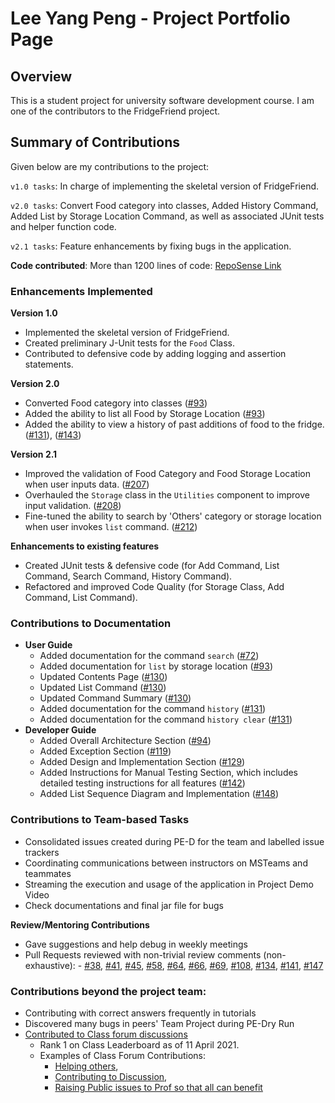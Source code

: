 # Lee Yang Peng - Project Portfolio Page

## Overview
This is a student project for university software development course. I am one of the contributors to the FridgeFriend project.

## Summary of Contributions
Given below are my contributions to the project:

`v1.0 tasks`: In charge of implementing the skeletal version of FridgeFriend.

`v2.0 tasks`: Convert Food category into classes, Added History Command, Added List by Storage Location Command,
as well as associated JUnit tests and helper function code.

`v2.1 tasks`: Feature enhancements by fixing bugs in the application.

**Code contributed**: More than 1200 lines of code: [RepoSense Link](https://nus-cs2113-ay2021s2.github.io/tp-dashboard/?search=leeyp)

### Enhancements Implemented


**Version 1.0**
- Implemented the skeletal version of FridgeFriend.
- Created preliminary J-Unit tests for the `Food` Class.
- Contributed to defensive code by adding logging and assertion statements.

**Version 2.0**
- Converted Food category into classes ([#93](https://github.com/AY2021S2-CS2113-T10-1/tp/pull/93))  
- Added the ability to list all Food by Storage Location ([#93](https://github.com/AY2021S2-CS2113-T10-1/tp/pull/93))
- Added the ability to view a history of past additions of food to the fridge. ([#131](https://github.com/AY2021S2-CS2113-T10-1/tp/pull/131)), ([#143](https://github.com/AY2021S2-CS2113-T10-1/tp/pull/143))

**Version 2.1**
- Improved the validation of Food Category and Food Storage Location when user inputs data. ([#207](https://github.com/AY2021S2-CS2113-T10-1/tp/pull/207))
- Overhauled the `Storage` class in the `Utilities` component to improve input validation. ([#208](https://github.com/AY2021S2-CS2113-T10-1/tp/pull/208))
- Fine-tuned the ability to search by 'Others' category or storage location when user invokes `list` command. ([#212](https://github.com/AY2021S2-CS2113-T10-1/tp/pull/212))

**Enhancements to existing features**  
- Created JUnit tests & defensive code (for Add Command, List Command, Search Command, History Command).
- Refactored and improved Code Quality (for Storage Class, Add Command, List Command).

### Contributions to Documentation


- **User Guide**
    - Added documentation for the command `search` ([#72](https://github.com/AY2021S2-CS2113-T10-1/tp/pull/72))
    - Added documentation for `list` by storage location ([#93](https://github.com/AY2021S2-CS2113-T10-1/tp/pull/93))  
    - Updated Contents Page ([#130](https://github.com/AY2021S2-CS2113-T10-1/tp/pull/130))
    - Updated List Command ([#130](https://github.com/AY2021S2-CS2113-T10-1/tp/pull/130))
    - Updated Command Summary ([#130](https://github.com/AY2021S2-CS2113-T10-1/tp/pull/130))  
    - Added documentation for the command `history` ([#131](https://github.com/AY2021S2-CS2113-T10-1/tp/pull/131))
    - Added documentation for the command `history clear` ([#131](https://github.com/AY2021S2-CS2113-T10-1/tp/pull/131))
- **Developer Guide**
    - Added Overall Architecture Section ([#94](https://github.com/AY2021S2-CS2113-T10-1/tp/pull/94))
    - Added Exception Section ([#119](https://github.com/AY2021S2-CS2113-T10-1/tp/pull/119))
    - Added Design and Implementation Section ([#129](https://github.com/AY2021S2-CS2113-T10-1/tp/pull/129))
    - Added Instructions for Manual Testing Section, which includes detailed testing instructions for all features ([#142](https://github.com/AY2021S2-CS2113-T10-1/tp/pull/142))
    - Added List Sequence Diagram and Implementation ([#148](https://github.com/AY2021S2-CS2113-T10-1/tp/pull/148))

### Contributions to Team-based Tasks

  - Consolidated issues created during PE-D for the team and labelled issue trackers
  - Coordinating communications between instructors on MSTeams and teammates
  - Streaming the execution and usage of the application in Project Demo Video
  - Check documentations and final jar file for bugs

**Review/Mentoring Contributions**
  - Gave suggestions and help debug in weekly meetings
  -  Pull Requests reviewed with non-trivial review comments (non-exhaustive):
    - [#38](https://github.com/AY2021S2-CS2113-T10-1/tp/pull/38), [#41](https://github.com/AY2021S2-CS2113-T10-1/tp/pull/41), [#45](https://github.com/AY2021S2-CS2113-T10-1/tp/pull/45), [#58](https://github.com/AY2021S2-CS2113-T10-1/tp/pull/58), [#64](https://github.com/AY2021S2-CS2113-T10-1/tp/pull/64), [#66](https://github.com/AY2021S2-CS2113-T10-1/tp/pull/66), [#69](https://github.com/AY2021S2-CS2113-T10-1/tp/pull/69), [#108](https://github.com/AY2021S2-CS2113-T10-1/tp/pull/108), [#134](https://github.com/AY2021S2-CS2113-T10-1/tp/pull/134), [#141](https://github.com/AY2021S2-CS2113-T10-1/tp/pull/141), [#147](https://github.com/AY2021S2-CS2113-T10-1/tp/pull/147)

### Contributions beyond the project team:
- Contributing with correct answers frequently in tutorials
- Discovered many bugs in peers' Team Project during PE-Dry Run
- [Contributed to Class forum discussions](https://nus-cs2113-ay2021s2.github.io/dashboards/contents/forum-activities.html#1-lee-peng-leeyp-21-posts)
  - Rank 1 on Class Leaderboard as of 11 April 2021. 
  - Examples of Class Forum Contributions:
      - [Helping others](https://github.com/nus-cs2113-AY2021S2/forum/issues/3#issuecomment-762286714), 
      - [Contributing to Discussion](https://github.com/nus-cs2113-AY2021S2/forum/issues/13#issuecomment-766749214), 
      - [Raising Public issues to Prof so that all can benefit](https://github.com/nus-cs2113-AY2021S2/forum/issues/42)

